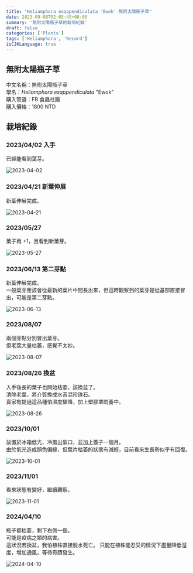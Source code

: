 ```yaml
---
title: "Heliamphora exappendiculata 'Ewok' 無附太陽瓶子草"
date: 2023-09-08T02:05:45+08:00
summary: '無附太陽瓶子草的栽培紀錄'
draft: false
categories: ['Plants']
tags: ['Heliamphora', 'Record']
isCJKLanguage: true
---
```


## 無附太陽瓶子草

中文名稱：無附太陽瓶子草  
學名：*Heliamphora exappendiculata* "Ewok"  
購入管道：FB 食蟲社團  
購入價格：1800 NTD

## 栽培紀錄

### 2023/04/02 入手

已經能看到葉芽。  

![2023-04-02](./images/2023-04-02.jpg)

### 2023/04/21 新葉伸展

新葉伸展完成。  

![2023-04-21](./images/2023-04-21.jpg)

### 2023/05/27

葉子再 +1，且看到新葉芽。  

![2023-05-27](./images/2023-05-27.jpg)

### 2023/06/13 第二芽點

新葉伸展完成。  
一般葉芽應該會從最新的葉片中間長出來，但這時觀察到的葉芽是從基部直接冒出，可能是第二芽點。

![2023-06-13](./images/2023-06-13.jpg)

### 2023/08/07

兩個芽點分別冒出葉芽。  
但老葉大量枯萎，感覺不太妙。  

![2023-08-07](./images/2023-08-07.jpg)

### 2023/08/26 換盆

入手後長的葉子也開始枯萎，該換盆了。  
清除老葉，將介質換成水苔混珍珠石。  
賣家有提過這品種怕濕度驟降，加上塑膠罩悶養中。

![2023-08-26](./images/2023-08-26.jpg)

### 2023/10/01

放置於冰箱低光、冷風出氣口，並加上蓋子一個月。  
由於低光造成顏色偏綠，但葉片枯萎的狀態有減輕，目前看來生長勢似乎有回復。  

![2023-10-01](./images/2023-10-01.jpg)

### 2023/11/01

看來狀態有變好，繼續觀察。  

![2023-11-01](./images/2023-11-01.jpg)

### 2024/04/10

瓶子都枯萎，剩下右側一個。  
可能是疫病之類的病害。  
這狀況若換盆，我怕植株直接脫水死亡。
只能在植株能忍受的情況下盡量降低溼度，增加通風，等待奇蹟發生。  

![2024-04-10](./images/2024-04-10.jpg)
